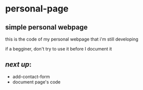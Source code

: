 # personal-page
## simple personal webpage 

this is the code of my personal webpage that i'm still developing

if a begginer, don't try to use it before I document it

*next up*: 
-------------------------------

* add-contact-form
* document page's code      
